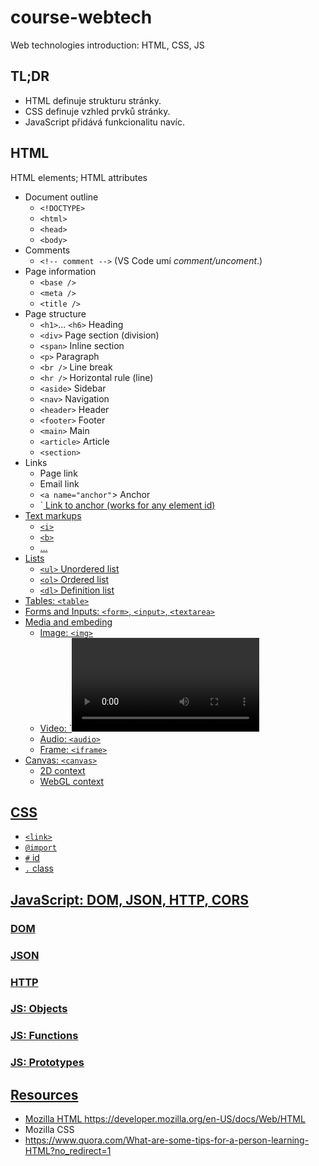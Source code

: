 # course-webtech

Web technologies introduction: HTML, CSS, JS

## TL;DR

- HTML definuje strukturu stránky.
- CSS definuje vzhled prvků stránky.
- JavaScript přidává funkcionalitu navíc.

## HTML

HTML elements; HTML attributes

- Document outline
  - `<!DOCTYPE>`
  - `<html>`
  - `<head>`
  - `<body>`
- Comments
  - `<!-- comment -->`  (VS Code umí *comment/uncoment*.)
- Page information
  - `<base />`
  - `<meta />`
  - `<title />`
- Page structure
  - `<h1>`... `<h6>` Heading
  - `<div>` Page section (division)
  - `<span>` Inline section
  - `<p>` Paragraph
  - `<br />` Line break
  - `<hr />` Horizontal rule (line)
  - `<aside>` Sidebar
  - `<nav>` Navigation
  - `<header>` Header
  - `<footer>` Footer
  - `<main>` Main
  - `<article>` Article
  - `<section>`
- Links
  - Page link
  - Email link
  - `<a name="anchor"`> Anchor
  - `<a href="#anchor"> Link to anchor (works for any element id)
- Text markups
  - `<i>`
  - `<b>`
  - &hellip;
- Lists
  - `<ul>` Unordered list
  - `<ol>` Ordered list
  - `<dl>` Definition list
- Tables: `<table>`
- Forms and Inputs: `<form>`, `<input>`, `<textarea>`
- Media and embeding
  - Image: `<img>`
  - Video: `<video>
  - Audio: `<audio>`
  - Frame: `<iframe>`
- Canvas: `<canvas>`
  - 2D context
  - WebGL context

 ## CSS
 
 - `<link>`
 - `@import`
 - `#` id
 - `.` class
 
 ## JavaScript: DOM, JSON, HTTP, CORS
 
 ### DOM
 
 ### JSON
 
 ### HTTP
 
 ### JS: Objects
 ### JS: Functions
 ### JS: Prototypes
 
 ## Resources
 
- Mozilla HTML https://developer.mozilla.org/en-US/docs/Web/HTML
- Mozilla CSS
- https://www.quora.com/What-are-some-tips-for-a-person-learning-HTML?no_redirect=1
